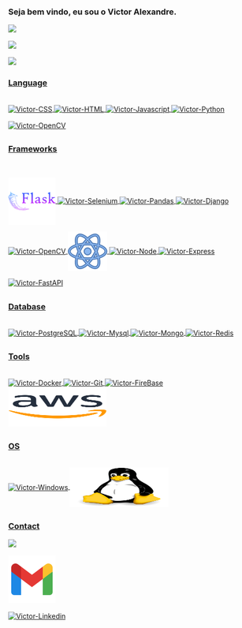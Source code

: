 ### Seja bem vindo, eu sou o Victor Alexandre.

 <div>
  <a href="https://github.com/VictorAlexandre1986">
  <!--<img height="200em" src="https://github-readme-stats.vercel.app/api?username=VictorAlexandre1986&show_icons=true&theme=dark&include_all_commits=true&count_private=true"/><br>-->
   <img height="400em" src="https://github-readme-stats.vercel.app/api?username=VictorAlexandre1986&show=reviews,discussions_started,discussions_answered,prs_merged,prs_merged_percentage"><p></p>
  <img height="200em" src="https://github-readme-stats.vercel.app/api/top-langs/?username=VictorAlexandre1986&hide_progress=true"><p></p>
  <img height="200em" src="https://github-readme-streak-stats.herokuapp.com/?user=VictorAlexandre1986&amp;theme=radical"
  </div>

  
 ### Language 
 
<div style="display: inline_block"><br>
  <img align="center" alt="Victor-CSS" height="80" width="200" src="https://cdn.jsdelivr.net/gh/devicons/devicon/icons/css3/css3-original-wordmark.svg">
  <img align="center" alt="Victor-HTML" height="80" width="200" src="https://cdn.jsdelivr.net/gh/devicons/devicon/icons/html5/html5-original-wordmark.svg">
  <img align="center" alt="Victor-Javascript" height="80" width="200" src="https://cdn.jsdelivr.net/gh/devicons/devicon/icons/javascript/javascript-original.svg">
  <img align="center" alt="Victor-Python" height="80" width="200" src="https://cdn.jsdelivr.net/gh/devicons/devicon/icons/python/python-original-wordmark.svg">
  <p></p>
<!--   <img align="center" alt="Victor-OpenCV" height="80" width="200" src="https://cdn.jsdelivr.net/gh/devicons/devicon/icons/csharp/csharp-original.svg"> -->
  <img align="center" alt="Victor-OpenCV" height="80" width="200" src="https://cdn.jsdelivr.net/gh/devicons/devicon/icons/typescript/typescript-original.svg">

</div>
  
 
 
  ##
 
 ### Frameworks
 <div style="display: inline_block"><br><p></p>
    <img align="center" alt="Victor-flask"  src="icons8-flask-96.png">
    <img align="center" alt="Victor-Selenium" height="80" width="200" src="https://cdn.jsdelivr.net/gh/devicons/devicon/icons/selenium/selenium-original.svg">        
    <img align="center" alt="Victor-Pandas" height="80" width="200" src="https://cdn.jsdelivr.net/gh/devicons/devicon/icons/pandas/pandas-original-wordmark.svg"> 
    <img align="center" alt="Victor-Django" height="80" width="200" src="https://cdn.jsdelivr.net/gh/devicons/devicon/icons/django/django-plain-wordmark.svg">
    <p></p>
    <img align="center" alt="Victor-OpenCV" height="80" width="200" src="https://cdn.jsdelivr.net/gh/devicons/devicon/icons/opencv/opencv-original-wordmark.svg">
    <img align="center" alt="Victor-React"   src="react.png" /> 
    <img align="center" alt="Victor-Node" height="80" width="200" src="https://cdn.jsdelivr.net/gh/devicons/devicon/icons/nodejs/nodejs-original-wordmark.svg">
    <img align="center" alt="Victor-Express" height="80" width="200" src="https://cdn.jsdelivr.net/gh/devicons/devicon/icons/express/express-original-wordmark.svg">  
  <p></p>
<!--     <img align="center" alt="Victor-Nest" height="80" width="200" src="nestjs-line-wordmark.svg">  -->
    <img align="center" alt="Victor-FastAPI"  height="80" width="200"  src="https://cdn.jsdelivr.net/gh/devicons/devicon/icons/fastapi/fastapi-original-wordmark.svg">
<!--     <img align="center" alt="Victor-QT" height="80" width="200" src="https://cdn.jsdelivr.net/gh/devicons/devicon/icons/qt/qt-original.svg"> -->
<!--     <img align="center" alt="Victor-.net" height="80" width="200" src="https://cdn.jsdelivr.net/gh/devicons/devicon/icons/dot-net/dot-net-original-wordmark.svg"> 
    <img align="center" alt="Victor-net core" height="80" width="200" src="https://cdn.jsdelivr.net/gh/devicons/devicon/icons/dotnetcore/dotnetcore-original.svg">  -->
           
  <p></p>
        
        
    

 </div>
 
 ##
 
  ### Database
 <div style="display: inline_block"><br>
     <img align="center" alt="Victor-PostgreSQL" height="80" width="200" src="https://cdn.jsdelivr.net/gh/devicons/devicon/icons/postgresql/postgresql-plain-wordmark.svg">
     <img align="center" alt="Victor-Mysql" height="80" width="200" src="https://cdn.jsdelivr.net/gh/devicons/devicon/icons/mysql/mysql-plain-wordmark.svg">  
     <img align="center" alt="Victor-Mongo" height="80" width="200" src="https://cdn.jsdelivr.net/gh/devicons/devicon/icons/mongodb/mongodb-original-wordmark.svg">
     <img align="center" alt="Victor-Redis" height="80" width="200" src="https://cdn.jsdelivr.net/gh/devicons/devicon/icons/redis/redis-original-wordmark.svg">
     

  
 </div>
 
 ##
 
   ### Tools
 <div style="display: inline_block"><br>
     <img align="center" alt="Victor-Docker" height="80" width="200" src="https://cdn.jsdelivr.net/gh/devicons/devicon/icons/docker/docker-original-wordmark.svg">
     <img align="center" alt="Victor-Git" height="80" width="200" src="https://cdn.jsdelivr.net/gh/devicons/devicon/icons/git/git-original-wordmark.svg">         
     <img align="center" alt="Victor-FireBase" height="80" width="200" src="https://cdn.jsdelivr.net/gh/devicons/devicon/icons/firebase/firebase-plain-wordmark.svg">
     <img align="center" alt="Victor-AWS" height="80" width="200" src="amazonwebservices-original-wordmark.svg">
 </div>
 
 ##
 
 ### OS
  <div style="display: inline_block"><br>
     <img align="center" alt="Victor-Windows" height="80" width="100" src="https://cdn.jsdelivr.net/gh/devicons/devicon/icons/windows8/windows8-original.svg"> 
     <img align="center" alt="Victor-Nest" height="80" width="200" src="linux.svg"> 
 </div>
 

 
 ##
 
 ### Contact
  <div style="display: block"> 
  <a href="https://victoralexandre29051986.medium.com/atalhos-úteis-para-vs-code-6530769eac5d" target="_blank"><img src="https://img.shields.io/badge/Medium-12100E?style=for-the-badge&logo=medium&logoColor=white"></a>
   <p></p>
  <a href = "mailto:victoralexandre29051986@gmail.com"><img src="icons8-gmail-96.png"></a>
   <p></p>
  <a href="https://www.linkedin.com/in/victor-alexandre-017024202/" target="_blank"><img align="center" alt="Victor-Linkedin" height="60" width="100" src="https://cdn.jsdelivr.net/gh/devicons/devicon/icons/linkedin/linkedin-original.svg"></a> 
  </div>
  
          
 
 
  

